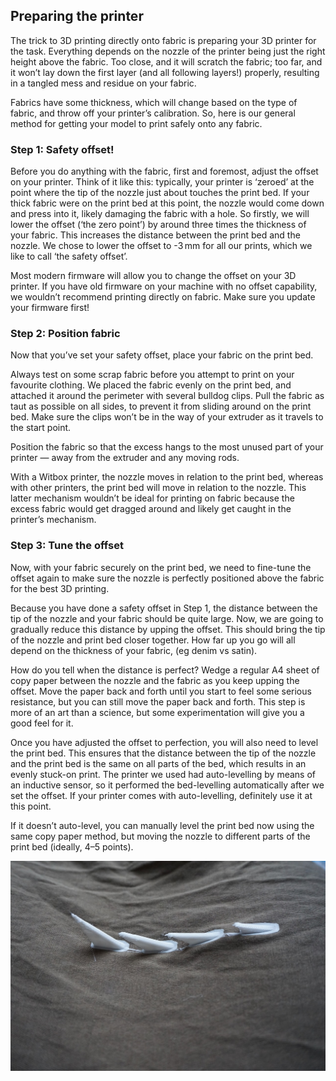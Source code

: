 ## Preparing the printer
The trick to 3D printing directly onto fabric is preparing your 3D printer for the task. Everything depends on the nozzle of the printer being just the right height above the fabric. Too close, and it will scratch the fabric; too far, and it won’t lay down the first layer (and all following layers!) properly, resulting in a tangled mess and residue on your fabric. 

Fabrics have some thickness, which will change based on the type of fabric, and throw off your printer’s calibration. So, here is our general method for getting your model to print safely onto any fabric. 

### Step 1: Safety offset! 
Before you do anything with the fabric, first and foremost, adjust the offset on your printer. Think of it like this: typically, your printer is ‘zeroed’ at the point where the tip of the nozzle just about touches the print bed. If your thick fabric were on the print bed at this point, the nozzle would come down and press into it, likely damaging the fabric with a hole. So firstly, we will lower the offset (‘the zero point’) by around three times the thickness of your fabric. This increases the distance between the print bed and the nozzle. We chose to lower the offset to -3 mm for all our prints, which we like to call ‘the safety offset’. 

Most modern firmware will allow you to change the offset on your 3D printer. If you have old firmware on your machine with no offset capability, we wouldn’t recommend printing directly on fabric. Make sure you update your firmware first!

### Step 2: Position fabric
Now that you’ve set your safety offset, place your fabric on the print bed. 

Always test on some scrap fabric before you attempt to print on your favourite clothing. We placed the fabric evenly on the print bed, and attached it around the perimeter with several bulldog clips. Pull the fabric as taut as possible on all sides, to prevent it from sliding around on the print bed. Make sure the clips won’t be in the way of your extruder as it travels to the start point. 

Position the fabric so that the excess hangs to the most unused part of your printer — away from the extruder and any moving rods. 

With a Witbox printer, the nozzle moves in relation to the print bed, whereas with other printers, the print bed will move in relation to the nozzle. This latter mechanism wouldn’t be ideal for printing on fabric because the excess fabric would get dragged around and likely get caught in the printer’s mechanism.

### Step 3: Tune the offset
Now, with your fabric securely on the print bed, we need to fine-tune the offset again to make sure the nozzle is perfectly positioned above the fabric for the best 3D printing. 

Because you have done a safety offset in Step 1, the distance between the tip of the nozzle and your fabric should be quite large. Now, we are going to gradually reduce this distance by upping the offset. This should bring the tip of the nozzle and print bed closer together. How far up you go will all depend on the thickness of your fabric, (eg denim vs satin). 

How do you tell when the distance is perfect? Wedge a regular A4 sheet of copy paper between the nozzle and the fabric as you keep upping the offset. Move the paper back and forth until you start to feel some serious resistance, but you can still move the paper back and forth. This step is more of an art than a science, but some experimentation will give you a good feel for it. 
   
Once you have adjusted the offset to perfection, you will also need to level the print bed. This ensures that the distance between the tip of the nozzle and the print bed is the same on all parts of the bed, which results in an evenly stuck-on print. 
The printer we used had auto-levelling by means of an inductive sensor, so it performed the bed-levelling automatically after we set the offset. If your printer comes with auto-levelling, definitely use it at this point. 

If it doesn’t auto-level, you can manually level the print bed now using the same copy paper method, but moving the nozzle to different parts of the print bed (ideally, 4–5 points). 

![These edgy spikes could easily be used for cosplay. The printer had no trouble printing high 3D shapes directly onto fabric](images/step4.jpg)
